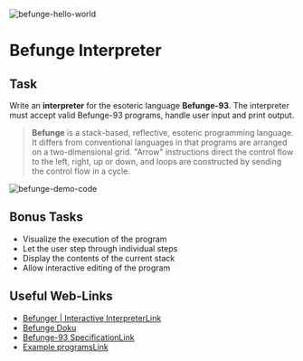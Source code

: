 ![befunge-hello-world](https://github.com/Marcel-TO/Algorithms_and_Datastructure/assets/91308057/da3a6d32-e3da-45f8-ab15-2a358f27ea7e)

# Befunge Interpreter

## Task

Write an **interpreter** for the esoteric language **Befunge-93**. The interpreter must accept valid Befunge-93 programs, handle user input and print output.

> **Befunge** is a stack-based, reflective, esoteric programming language. It differs from conventional languages in that programs are arranged on a two-dimensional grid.
> "Arrow" instructions direct the control flow to the left, right, up or down, and loops are constructed by sending the control flow in a cycle.

![befunge-demo-code](https://github.com/Marcel-TO/Algorithms_and_Datastructure/assets/91308057/55a9988e-03ba-4320-b5e1-2f50575f3aab)


## Bonus Tasks
- Visualize the execution of the program
- Let the user step through individual steps
- Display the contents of the current stack
- Allow interactive editing of the program


## Useful Web-Links
- [Befunger | Interactive InterpreterLink](https://amicloud.github.io/fungide/)
- [Befunge Doku](https://github.com/catseye/Befunge-93/blob/master/doc/Befunge-93.markdown)
- [Befunge-93 SpecificationLink](https://github.com/catseye/Befunge-93/blob/master/doc/Befunge-93.markdown)
- [Example programsLink](https://github.com/catseye/Befunge-93/tree/master/eg)

